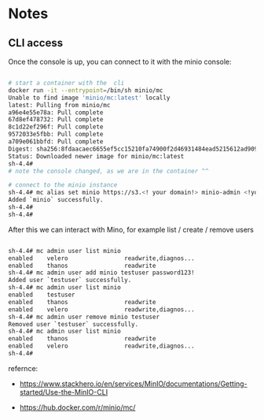 # Notes

## CLI access

Once the console is up, you can connect to it with the minio console:

```sh

# start a container with the  cli
docker run -it --entrypoint=/bin/sh minio/mc
Unable to find image 'minio/mc:latest' locally
latest: Pulling from minio/mc
a96e4e55e78a: Pull complete
67d8ef478732: Pull complete
8c1d22ef296f: Pull complete
9572033e5fbb: Pull complete
a709e061bbfd: Pull complete
Digest: sha256:8fdaacaec6655ef5cc15210fa74900f2d46931484ead5215612ad9092e472123
Status: Downloaded newer image for minio/mc:latest
sh-4.4#
# note the console changed, as we are in the container ^^

# connect to the minio instance
sh-4.4# mc alias set minio https://s3.<! your domain!> minio-admin <!your secret key!>
Added `minio` successfully.
sh-4.4#
sh-4.4#

```

After this we can interact with Mino, for example list / create / remove users

```sh

sh-4.4# mc admin user list minio
enabled    velero                readwrite,diagnos...
enabled    thanos                readwrite
sh-4.4# mc admin user add minio testuser password123!
Added user `testuser` successfully.
sh-4.4# mc admin user list minio
enabled    testuser
enabled    thanos                readwrite
enabled    velero                readwrite,diagnos...
sh-4.4# mc admin user remove minio testuser
Removed user `testuser` successfully.
sh-4.4# mc admin user list minio
enabled    thanos                readwrite
enabled    velero                readwrite,diagnos...
sh-4.4#

```

refernce:

- <https://www.stackhero.io/en/services/MinIO/documentations/Getting-started/Use-the-MinIO-CLI>

- <https://hub.docker.com/r/minio/mc/>
